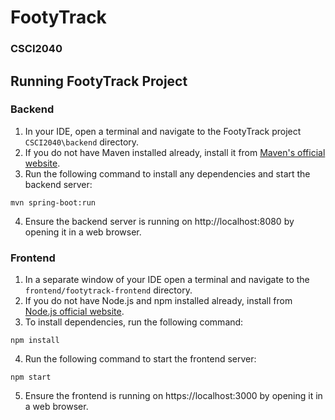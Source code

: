 # FootyTrack

### CSCI2040 

## Running FootyTrack Project

### Backend 

1. In your IDE, open a terminal and navigate to the FootyTrack project `CSCI2040\backend` directory.
2. If you do not have Maven installed already, install it from [Maven's official website](https://maven.apache.org/install.html).
3. Run the following command to install any dependencies and start the backend server:

`mvn spring-boot:run`

4. Ensure the backend server is running on http://localhost:8080 by opening it in a web browser.

### Frontend

1. In a separate window of your IDE open a terminal and navigate to the `frontend/footytrack-frontend` directory.  
2. If you do not have Node.js and npm installed already, install from [Node.js official website](https://nodejs.org/).
3. To install dependencies, run the following command:

`npm install`

4. Run the following command to start the frontend server:

`npm start`

5. Ensure the frontend is running on https://localhost:3000 by opening it in a web browser.  